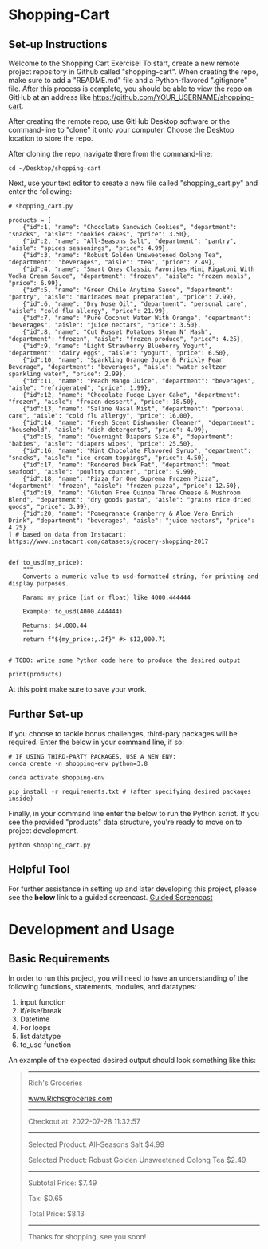 # Shopping-Cart
## Set-up Instructions
Welcome to the Shopping Cart Exercise! To start, create a new remote project repository in Github called "shopping-cart". When creating the repo, make sure to add a "README.md" file and a Python-flavored ".gitignore" file. After this process is complete, you should be able to view the repo on GitHub at an address like https://github.com/YOUR_USERNAME/shopping-cart.

After creating the remote repo, use GitHub Desktop software or the command-line to "clone" it onto your computer. Choose the Desktop location to store the repo.

After cloning the repo, navigate there from the command-line:
```
cd ~/Desktop/shopping-cart 
```
Next, use your text editor to create a new file called "shopping_cart.py" and enter the following:
```
# shopping_cart.py

products = [
    {"id":1, "name": "Chocolate Sandwich Cookies", "department": "snacks", "aisle": "cookies cakes", "price": 3.50},
    {"id":2, "name": "All-Seasons Salt", "department": "pantry", "aisle": "spices seasonings", "price": 4.99},
    {"id":3, "name": "Robust Golden Unsweetened Oolong Tea", "department": "beverages", "aisle": "tea", "price": 2.49},
    {"id":4, "name": "Smart Ones Classic Favorites Mini Rigatoni With Vodka Cream Sauce", "department": "frozen", "aisle": "frozen meals", "price": 6.99},
    {"id":5, "name": "Green Chile Anytime Sauce", "department": "pantry", "aisle": "marinades meat preparation", "price": 7.99},
    {"id":6, "name": "Dry Nose Oil", "department": "personal care", "aisle": "cold flu allergy", "price": 21.99},
    {"id":7, "name": "Pure Coconut Water With Orange", "department": "beverages", "aisle": "juice nectars", "price": 3.50},
    {"id":8, "name": "Cut Russet Potatoes Steam N' Mash", "department": "frozen", "aisle": "frozen produce", "price": 4.25},
    {"id":9, "name": "Light Strawberry Blueberry Yogurt", "department": "dairy eggs", "aisle": "yogurt", "price": 6.50},
    {"id":10, "name": "Sparkling Orange Juice & Prickly Pear Beverage", "department": "beverages", "aisle": "water seltzer sparkling water", "price": 2.99},
    {"id":11, "name": "Peach Mango Juice", "department": "beverages", "aisle": "refrigerated", "price": 1.99},
    {"id":12, "name": "Chocolate Fudge Layer Cake", "department": "frozen", "aisle": "frozen dessert", "price": 18.50},
    {"id":13, "name": "Saline Nasal Mist", "department": "personal care", "aisle": "cold flu allergy", "price": 16.00},
    {"id":14, "name": "Fresh Scent Dishwasher Cleaner", "department": "household", "aisle": "dish detergents", "price": 4.99},
    {"id":15, "name": "Overnight Diapers Size 6", "department": "babies", "aisle": "diapers wipes", "price": 25.50},
    {"id":16, "name": "Mint Chocolate Flavored Syrup", "department": "snacks", "aisle": "ice cream toppings", "price": 4.50},
    {"id":17, "name": "Rendered Duck Fat", "department": "meat seafood", "aisle": "poultry counter", "price": 9.99},
    {"id":18, "name": "Pizza for One Suprema Frozen Pizza", "department": "frozen", "aisle": "frozen pizza", "price": 12.50},
    {"id":19, "name": "Gluten Free Quinoa Three Cheese & Mushroom Blend", "department": "dry goods pasta", "aisle": "grains rice dried goods", "price": 3.99},
    {"id":20, "name": "Pomegranate Cranberry & Aloe Vera Enrich Drink", "department": "beverages", "aisle": "juice nectars", "price": 4.25}
] # based on data from Instacart: https://www.instacart.com/datasets/grocery-shopping-2017


def to_usd(my_price):
    """
    Converts a numeric value to usd-formatted string, for printing and display purposes.

    Param: my_price (int or float) like 4000.444444

    Example: to_usd(4000.444444)

    Returns: $4,000.44
    """
    return f"${my_price:,.2f}" #> $12,000.71


# TODO: write some Python code here to produce the desired output

print(products)
```
At this point make sure to save your work.

## Further Set-up
If you choose to tackle bonus challenges, third-pary packages will be required.  Enter the below in your command line, if so:
```
# IF USING THIRD-PARTY PACKAGES, USE A NEW ENV:
conda create -n shopping-env python=3.8 
```

```
conda activate shopping-env
```

```
pip install -r requirements.txt # (after specifying desired packages inside)
```

Finally,  in your command line enter the below to run the Python script. If you see the provided "products" data structure, you're ready to move on to project development. 
```
python shopping_cart.py
```

## Helpful Tool
For further assistance in setting up and later developing this project, please see the **below** link to a guided screencast.
[Guided Screencast](https://www.youtube.com/watch?v=3BaGb-1cIr0&feature=youtu.be)

# Development and Usage
## Basic Requirements
In order to run this project, you will need to have an understanding of the following functions, statements, modules, and datatypes:
1. input function
2. if/else/break
3. Datetime
4. For loops
5. list datatype
6. to_usd function

An example of the expected desired output should look something like this:
> ----------
>
> Rich's Groceries
>
> www.Richsgroceries.com
> 
> ----------
>
> Checkout at: 2022-07-28 11:32:57
>
> ----------
>
> Selected Product: All-Seasons Salt  $4.99
>
> Selected Product: Robust Golden Unsweetened Oolong Tea  $2.49
>
> ----------
>
> Subtotal Price: $7.49
>
> Tax: $0.65
>
> Total Price: $8.13
>
> ----------
>
> Thanks for shopping, see you soon!